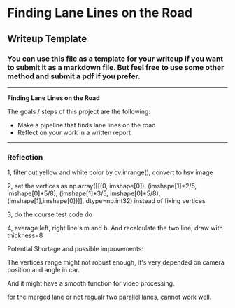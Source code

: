# **Finding Lane Lines on the Road** 

## Writeup Template

### You can use this file as a template for your writeup if you want to submit it as a markdown file. But feel free to use some other method and submit a pdf if you prefer.

---

**Finding Lane Lines on the Road**

The goals / steps of this project are the following:
* Make a pipeline that finds lane lines on the road
* Reflect on your work in a written report


[//]: # (Image References)

[image1]: ./examples/grayscale.jpg "Grayscale"

---

### Reflection

1, filter out yellow and white color by cv.inrange(), convert to hsv image

2, set the vertices  as np.array([[(0, imshape[0]), (imshape[1]*2/5, imshape[0]*5/8),
    (imshape[1]*3/5, imshape[0]*5/8), (imshape[1],imshape[0])]], dtype=np.int32) instead of fixing
vertices

3, do the course test code do

4, average left, right line's m and b. And recalculate the two line, draw with thickness=8

Potential Shortage and possible improvements:

The vertices range might not robust enough, it's very depended on camera position and angle in car.

And it might have a smooth function for video processing.

for the merged lane or not regualr two parallel lanes, cannot work well.
